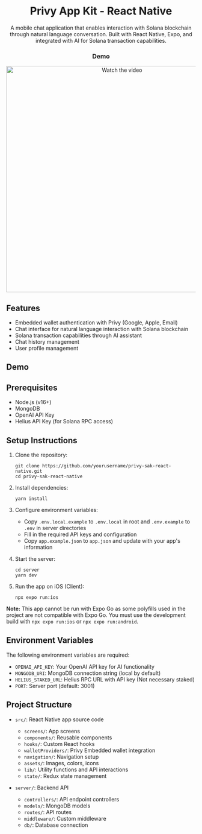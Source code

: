 <div align="center">
   
# Privy App Kit - React Native

A mobile chat application that enables interaction with Solana blockchain through natural language conversation. Built with React Native, Expo, and integrated with AI for Solana transaction capabilities.
### Demo
<a href="https://vimeo.com/1076322377">
   <img src="https://github.com/user-attachments/assets/71332279-5886-4321-a9d5-b38eecc94f37" alt="Watch the video" width="600">
</a>
  
</div>

## Features

- Embedded wallet authentication with Privy (Google, Apple, Email)
- Chat interface for natural language interaction with Solana blockchain
- Solana transaction capabilities through AI assistant
- Chat history management
- User profile management

## Demo


## Prerequisites

- Node.js (v16+)
- MongoDB
- OpenAI API Key
- Helius API Key (for Solana RPC access)

## Setup Instructions

1. Clone the repository:
   ```
   git clone https://github.com/yourusername/privy-sak-react-native.git
   cd privy-sak-react-native
   ```

2. Install dependencies:
   ```
   yarn install
   ```

3. Configure environment variables:
   - Copy `.env.local.example` to `.env.local` in root and `.env.example` to `.env` in server directories
   - Fill in the required API keys and configuration
   - Copy `app.example.json` to `app.json` and update with your app's information

4. Start the server:
   ```
   cd server
   yarn dev
   ```

5. Run the app on iOS (Client):
   ```
   npx expo run:ios
   ```

**Note:** This app cannot be run with Expo Go as some polyfills used in the project are not compatible with Expo Go. You must use the development build with `npx expo run:ios` or `npx expo run:android`.

## Environment Variables

The following environment variables are required:

- `OPENAI_API_KEY`: Your OpenAI API key for AI functionality
- `MONGODB_URI`: MongoDB connection string (local by default)
- `HELIUS_STAKED_URL`: Helius RPC URL with API key (Not necessary staked)
- `PORT`: Server port (default: 3001)

## Project Structure

- `src/`: React Native app source code
  - `screens/`: App screens
  - `components/`: Reusable components
  - `hooks/`: Custom React hooks
  - `walletProviders/`: Privy Embedded wallet integration
  - `navigation/`: Navigation setup
  - `assets/`: Images, colors, icons
  - `lib/`: Utility functions and API interactions
  - `state/`: Redux state management

- `server/`: Backend API
  - `controllers/`: API endpoint controllers
  - `models/`: MongoDB models
  - `routes/`: API routes
  - `middleware/`: Custom middleware
  - `db/`: Database connection


